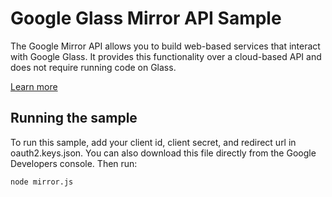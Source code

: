 # Google Glass Mirror API Sample

The Google Mirror API allows you to build web-based services that interact with Google Glass. It provides this functionality over a cloud-based API and does not require running code on Glass.

[Learn more](https://developers.google.com/glass/develop/mirror/)

## Running the sample

To run this sample, add your client id, client secret, and redirect url in oauth2.keys.json.  You can also download this file directly from the Google Developers console.  Then run:

`node mirror.js`
